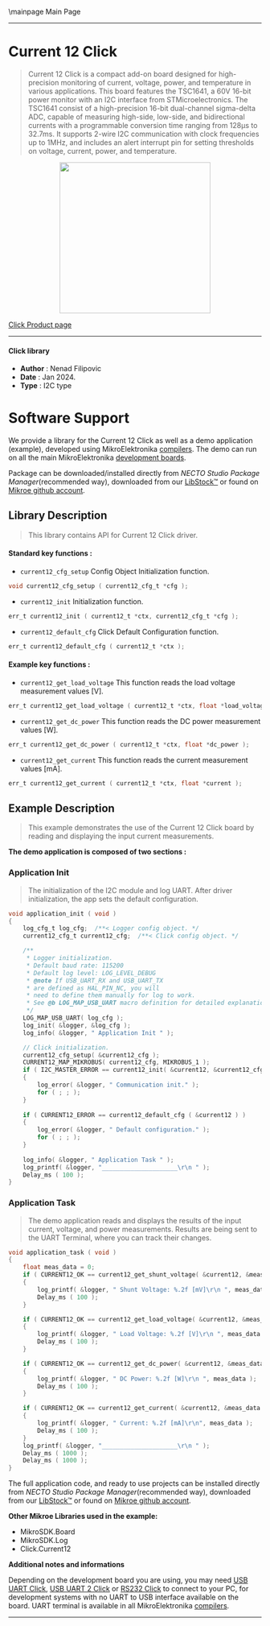 \mainpage Main Page

---
# Current 12 Click

> Current 12 Click is a compact add-on board designed for high-precision monitoring of current, voltage, power, and temperature in various applications. This board features the TSC1641, a 60V 16-bit power monitor with an I2C interface from STMicroelectronics. The TSC1641 consist of a high-precision 16-bit dual-channel sigma-delta ADC, capable of measuring high-side, low-side, and bidirectional currents with a programmable conversion time ranging from 128µs to 32.7ms. It supports 2-wire I2C communication with clock frequencies up to 1MHz, and includes an alert interrupt pin for setting thresholds on voltage, current, power, and temperature.

<p align="center">
  <img src="https://download.mikroe.com/images/click_for_ide/current12_click.png" height=300px>
</p>

[Click Product page](https://www.mikroe.com/current-12-click)

---


#### Click library

- **Author**        : Nenad Filipovic
- **Date**          : Jan 2024.
- **Type**          : I2C type


# Software Support

We provide a library for the Current 12 Click
as well as a demo application (example), developed using MikroElektronika
[compilers](https://www.mikroe.com/necto-studio).
The demo can run on all the main MikroElektronika [development boards](https://www.mikroe.com/development-boards).

Package can be downloaded/installed directly from *NECTO Studio Package Manager*(recommended way), downloaded from our [LibStock&trade;](https://libstock.mikroe.com) or found on [Mikroe github account](https://github.com/MikroElektronika/mikrosdk_click_v2/tree/master/clicks).

## Library Description

> This library contains API for Current 12 Click driver.

#### Standard key functions :

- `current12_cfg_setup` Config Object Initialization function.
```c
void current12_cfg_setup ( current12_cfg_t *cfg );
```

- `current12_init` Initialization function.
```c
err_t current12_init ( current12_t *ctx, current12_cfg_t *cfg );
```

- `current12_default_cfg` Click Default Configuration function.
```c
err_t current12_default_cfg ( current12_t *ctx );
```

#### Example key functions :

- `current12_get_load_voltage` This function reads the load voltage measurement values [V].
```c
err_t current12_get_load_voltage ( current12_t *ctx, float *load_voltage );
```

- `current12_get_dc_power` This function reads the DC power measurement values [W].
```c
err_t current12_get_dc_power ( current12_t *ctx, float *dc_power );
```

- `current12_get_current` This function reads the current measurement values [mA].
```c
err_t current12_get_current ( current12_t *ctx, float *current );
```

## Example Description

> This example demonstrates the use of the Current 12 Click board 
> by reading and displaying the input current measurements.

**The demo application is composed of two sections :**

### Application Init

> The initialization of the I2C module and log UART.
> After driver initialization, the app sets the default configuration.

```c
void application_init ( void ) 
{
    log_cfg_t log_cfg;  /**< Logger config object. */
    current12_cfg_t current12_cfg;  /**< Click config object. */

    /** 
     * Logger initialization.
     * Default baud rate: 115200
     * Default log level: LOG_LEVEL_DEBUG
     * @note If USB_UART_RX and USB_UART_TX 
     * are defined as HAL_PIN_NC, you will 
     * need to define them manually for log to work. 
     * See @b LOG_MAP_USB_UART macro definition for detailed explanation.
     */
    LOG_MAP_USB_UART( log_cfg );
    log_init( &logger, &log_cfg );
    log_info( &logger, " Application Init " );

    // Click initialization.
    current12_cfg_setup( &current12_cfg );
    CURRENT12_MAP_MIKROBUS( current12_cfg, MIKROBUS_1 );
    if ( I2C_MASTER_ERROR == current12_init( &current12, &current12_cfg ) ) 
    {
        log_error( &logger, " Communication init." );
        for ( ; ; );
    }
    
    if ( CURRENT12_ERROR == current12_default_cfg ( &current12 ) )
    {
        log_error( &logger, " Default configuration." );
        for ( ; ; );
    }
    
    log_info( &logger, " Application Task " );
    log_printf( &logger, "_____________________\r\n " );
    Delay_ms ( 100 );
}
```

### Application Task

> The demo application reads and displays the results 
> of the input current, voltage, and power measurements.
> Results are being sent to the UART Terminal, where you can track their changes.

```c
void application_task ( void ) 
{
    float meas_data = 0;
    if ( CURRENT12_OK == current12_get_shunt_voltage( &current12, &meas_data ) )
    {
        log_printf( &logger, " Shunt Voltage: %.2f [mV]\r\n ", meas_data );
        Delay_ms ( 100 );
    }

    if ( CURRENT12_OK == current12_get_load_voltage( &current12, &meas_data ) )
    {
        log_printf( &logger, " Load Voltage: %.2f [V]\r\n ", meas_data );
        Delay_ms ( 100 );
    }

    if ( CURRENT12_OK == current12_get_dc_power( &current12, &meas_data ) )
    {
        log_printf( &logger, " DC Power: %.2f [W]\r\n ", meas_data );
        Delay_ms ( 100 );
    }

    if ( CURRENT12_OK == current12_get_current( &current12, &meas_data ) )
    {
        log_printf( &logger, " Current: %.2f [mA]\r\n", meas_data );
        Delay_ms ( 100 );
    }
    log_printf( &logger, "_____________________\r\n " );
    Delay_ms ( 1000 );
    Delay_ms ( 1000 );
}
```

The full application code, and ready to use projects can be installed directly from *NECTO Studio Package Manager*(recommended way), downloaded from our [LibStock&trade;](https://libstock.mikroe.com) or found on [Mikroe github account](https://github.com/MikroElektronika/mikrosdk_click_v2/tree/master/clicks).

**Other Mikroe Libraries used in the example:**

- MikroSDK.Board
- MikroSDK.Log
- Click.Current12

**Additional notes and informations**

Depending on the development board you are using, you may need
[USB UART Click](https://www.mikroe.com/usb-uart-click),
[USB UART 2 Click](https://www.mikroe.com/usb-uart-2-click) or
[RS232 Click](https://www.mikroe.com/rs232-click) to connect to your PC, for
development systems with no UART to USB interface available on the board. UART
terminal is available in all MikroElektronika
[compilers](https://shop.mikroe.com/compilers).

---
